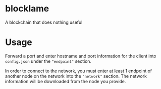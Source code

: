 # blocklame
A blockchain that does nothing useful

# Usage
Forward a port and enter hostname and port information for the client into `config.json` under the `"endpoint"` section.

In order to connect to the network, you must enter at least 1 endpoint of another node on the network into the `"network"` section. The network information will be downloaded from the node you provide.
